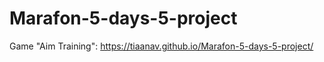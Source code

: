 # Marafon-5-days-5-project

Game "Aim Training": https://tiaanav.github.io/Marafon-5-days-5-project/
